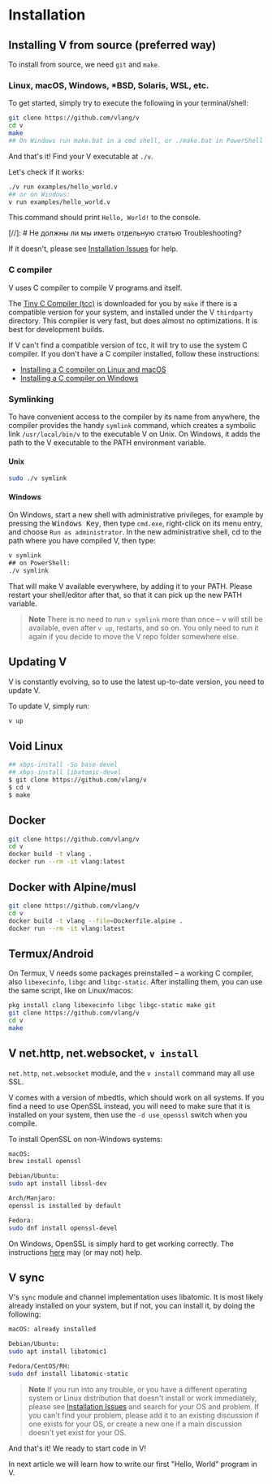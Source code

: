 # Installation

## Installing V from source (preferred way)

To install from source, we need `git` and `make`.

### Linux, macOS, Windows, *BSD, Solaris, WSL, etc.

To get started, simply try to execute the following in your terminal/shell:

```bash
git clone https://github.com/vlang/v
cd v
make
## On Windows run make.bat in a cmd shell, or ./make.bat in PowerShell
```

And that's it! Find your V executable at `./v`.

Let's check if it works:

```bash
./v run examples/hello_world.v
## or on Windows:
v run examples/hello_world.v
```

This command should print `Hello, World!` to the console.

[//]: # Не должны ли мы иметь отдельную статью Troubleshooting?

If it doesn't, please see
[Installation Issues](https://github.com/vlang/v/discussions/categories/installation-issues)
for help.

### C compiler

V uses C compiler to compile V programs and itself.

The [Tiny C Compiler (tcc)](https://repo.or.cz/w/tinycc.git) is downloaded for you by `make` if
there is a compatible version for your system, and installed under the V `thirdparty` directory.
This compiler is very fast, but does almost no optimizations. It is best for development builds.

If V can't find a compatible version of tcc, it will try to use the system C compiler.
If you don't have a C compiler installed, follow these instructions:

- [Installing a C compiler on Linux and macOS](https://github.com/vlang/v/wiki/Installing-a-C-compiler-on-Linux-and-macOS)
- [Installing a C compiler on Windows](https://github.com/vlang/v/wiki/Installing-a-C-compiler-on-Windows)

### Symlinking

To have convenient access to the compiler by its name from anywhere, the compiler provides
the handy `symlink` command, which creates a symbolic link `/usr/local/bin/v` to the executable V on Unix.
On Windows, it adds the path to the V executable to the PATH environment variable.

#### Unix

```bash
sudo ./v symlink
```

#### Windows

On Windows, start a new shell with administrative privileges, for example by pressing the
<kbd>Windows Key</kbd>, then type `cmd.exe`, right-click on its menu entry, and choose `Run as
administrator`. In the new administrative shell, cd to the path where you have compiled V, then
type:

```bat
v symlink
## on PowerShell:
./v symlink
```

That will make V available everywhere, by adding it to your PATH. Please restart your
shell/editor after that, so that it can pick up the new PATH variable.

> **Note**
> There is no need to run `v symlink` more than once – v will still be available, even after
> `v up`, restarts, and so on. You only need to run it again if you decide to move the V repo
> folder somewhere else.

## Updating V

V is constantly evolving, so to use the latest up-to-date version, you need to update V.

To update V, simply run:

```bash
v up
```

## Void Linux

```bash
## xbps-install -Su base-devel
## xbps-install libatomic-devel
$ git clone https://github.com/vlang/v
$ cd v
$ make
```

## Docker

```bash
git clone https://github.com/vlang/v
cd v
docker build -t vlang .
docker run --rm -it vlang:latest
```

## Docker with Alpine/musl

```bash
git clone https://github.com/vlang/v
cd v
docker build -t vlang --file=Dockerfile.alpine .
docker run --rm -it vlang:latest
```

## Termux/Android

On Termux, V needs some packages preinstalled – a working C compiler, also `libexecinfo`,
`libgc` and `libgc-static`. After installing them, you can use the same script, like on
Linux/macos:

```bash
pkg install clang libexecinfo libgc libgc-static make git
git clone https://github.com/vlang/v
cd v
make
```

## V net.http, net.websocket, `v install`

`net.http`, `net.websocket` module, and the `v install` command may all use SSL.

V comes with a version of mbedtls, which should work on all systems. If you find a need to
use OpenSSL instead, you will need to make sure that it is installed on your system, then
use the `-d use_openssl` switch when you compile.

To install OpenSSL on non-Windows systems:

```bash
macOS:
brew install openssl

Debian/Ubuntu:
sudo apt install libssl-dev

Arch/Manjaro:
openssl is installed by default

Fedora:
sudo dnf install openssl-devel
```

On Windows, OpenSSL is simply hard to get working correctly. The instructions
[here](https://tecadmin.net/install-openssl-on-windows/) may (or may not) help.

## V sync

V's `sync` module and channel implementation uses libatomic.
It is most likely already installed on your system, but if not,
you can install it, by doing the following:

```bash
macOS: already installed

Debian/Ubuntu:
sudo apt install libatomic1

Fedora/CentOS/RH:
sudo dnf install libatomic-static
```

> **Note**
> If you run into any trouble, or you have a different operating
> system or Linux distribution that doesn't install or work immediately, please see
> [Installation Issues](https://github.com/vlang/v/discussions/categories/installation-issues)
> and search for your OS and problem. If you can't find your problem, please add it to an
> existing discussion if one exists for your OS, or create a new one if a main discussion
> doesn't yet exist for your OS.

And that's it! We ready to start code in V!

In next article we will learn how to write our first "Hello, World" program in V.
